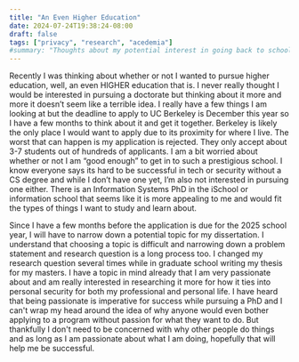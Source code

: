 ```yaml
---
title: "An Even Higher Education"
date: 2024-07-24T19:38:24-08:00
draft: false
tags: ["privacy", "research", "acedemia"]
#summary: "Thoughts about my potential interest in going back to school."
---
```


Recently I was thinking about whether or not I wanted to pursue higher education, well, an even HIGHER education that is. I never really thought I would be interested in pursuing a doctorate but thinking about it more and more it doesn’t seem like a terrible idea. I really have a few things I am looking at but the deadline to apply to UC Berkeley is December this year so I have a few months to think about it and get it together. Berkeley is likely the only place I would want to apply due to its proximity for where I live. The worst that can happen is my application is rejected. They only accept about 3-7 students out of hundreds of applicants. I am a bit worried about whether or not I am “good enough” to get in to such a prestigious school. I know everyone says its hard to be successful in tech or security without a CS degree and while I don’t have one yet, I’m also not interested in pursuing one either. There is an Information Systems PhD in the iSchool or information school that seems like it is more appealing to me and would fit the types of things I want to study and learn about. 

Since I have a few months before the application is due for the 2025 school year, I will have to narrow down a potential topic for my dissertation. I understand that choosing a topic is difficult and narrowing down a problem statement and research question is a long process too. I changed my research question several times while in graduate school writing my thesis for my masters. I have a topic in mind already that I am very passionate about and am really interested in researching it more for how it ties into personal security for both my professional and personal life. I have heard that being passionate is imperative for success while pursuing a PhD and I can't wrap my head around the idea of why anyone would even bother applying to a program without passion for what they want to do. But thankfully I don't need to be concerned with why other people do things and as long as I am passionate about what I am doing, hopefully that will help me be successful.